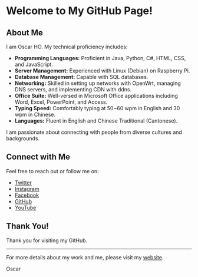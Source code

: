 # Welcome to My GitHub Page!

## About Me

I am Oscar HO. My technical proficiency includes:

- **Programming Languages:** Proficient in Java, Python, C#, HTML, CSS, and JavaScript.
- **Server Management:** Experienced with Linux (Debian) on Raspberry Pi.
- **Database Management:** Capable with SQL databases.
- **Networking:** Skilled in setting up networks with OpenWrt, managing DNS servers, and implementing CDN with ddns.
- **Office Suite:** Well-versed in Microsoft Office applications including Word, Excel, PowerPoint, and Access.
- **Typing Speed:** Comfortably typing at 50~60 wpm in English and 30 wpm in Chinese.
- **Languages:** Fluent in English and Chinese Traditional (Cantonese).

I am passionate about connecting with people from diverse cultures and backgrounds.

## Connect with Me

Feel free to reach out or follow me on:

- [Twitter](https://twitter.com/Flucus0929)
- [Instagram](https://www.instagram.com/flucus.idv.hk/)
- [Facebook](https://www.facebook.com/flucus0929)
- [GitHub](https://github.com/Flucus)
- [YouTube](https://www.youtube.com/channel/UCDPqwAfdIp-YyGrNL7T4n6g)

## Thank You!

Thank you for visiting my GitHub.

---

For more details about my work and me, please visit my [website](http://flucus.github.io).

Oscar
